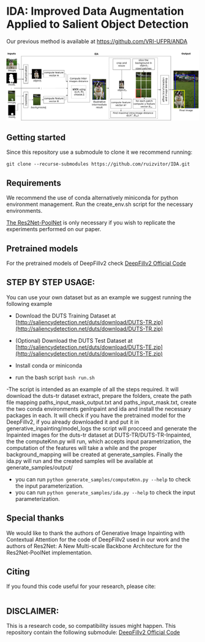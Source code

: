 # IDA: Improved Data Augmentation Applied to Salient Object Detection
Our previous method is available at https://github.com/VRI-UFPR/ANDA

<p align="center">
<img src="./documentation/flowchart.jpg">
</p>

## Getting started
Since this repository use a submodule to clone it we recommend running:

```
git clone --recurse-submodules https://github.com/ruizvitor/IDA.git
```

## Requirements

We recommend the use of conda alternatively miniconda for python environment management. Run the create_env.sh script for the necessary environments.

[The Res2Net-PoolNet]((https://github.com/Res2Net/Res2Net-PoolNet.git)) is only necessary if you wish to replicate the experiments performed on our paper.


## Pretrained models
For the pretrained models of DeepFillv2 check [DeepFillv2 Official Code](https://github.com/JiahuiYu/generative_inpainting)


## STEP BY STEP USAGE:

You can use your own dataset but as an example we suggest running the following example

- Download the DUTS Training Dataset at [http://saliencydetection.net/duts/download/DUTS-TR.zip](http://saliencydetection.net/duts/download/DUTS-TR.zip)
- (Optional) Download the DUTS Test Dataset at [http://saliencydetection.net/duts/download/DUTS-TE.zip](http://saliencydetection.net/duts/download/DUTS-TE.zip)

- Install conda or miniconda 
- run the bash script ```bash run.sh``` 

-The script is intended as an example of all the steps required. It will download the duts-tr dataset extract, prepare the folders, create the path file mapping paths_input_mask_output.txt and paths_input_mask.txt, create the two conda environments genInpaint and ida and install the necessary packages in each. It will check if you have the pretrained model for the DeepFillv2, if you already downloaded it and put it in generative_inpainting/model_logs the script will procceed and generate the Inpainted images for the duts-tr dataset at DUTS-TR/DUTS-TR-Inpainted, the the computeKnn.py will run, which accepts input parametrization, the computation of the features will take a while and the proper background_mapping will be created at generate_samples. Finally the ida.py will run and the created samples will be available at generate_samples/output/


- you can run ```python generate_samples/computeKnn.py --help```  to check the input parameterization.
- you can run ```python generate_samples/ida.py --help``` to check the input parameterization.

## Special thanks
We would like to thank the authors of Generative Image Inpainting with Contextual Attention for the code of DeepFillv2 used in our work and the authors of Res2Net: A New Multi-scale Backbone Architecture for the Res2Net-PoolNet implementation.

## Citing
If you found this code useful for your research, please cite:

```
```


## DISCLAIMER:
This is a research code, so compatibility issues might happen.
This repository contain the following submodule: [DeepFillv2 Official Code](https://github.com/JiahuiYu/generative_inpainting)
